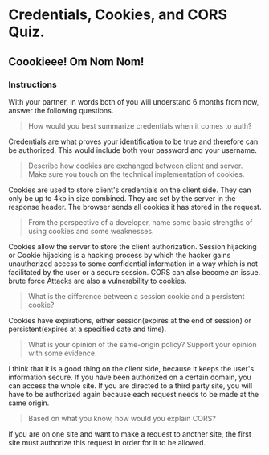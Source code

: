 # Credentials, Cookies, and CORS Quiz.
## Coookieee! Om Nom Nom!

### Instructions
With your partner, in words both of you will understand 6 months from now, answer the following questions.

> How would you best summarize credentials when it comes to auth?

Credentials are what proves your identification to be true and therefore can be authorized. This would include both your password and your username.

> Describe how cookies are exchanged between client and server.  Make sure you touch on the technical implementation of cookies.

Cookies are used to store client's credentials on the client side. They can only be up to 4kb in size combined. They are set by the server in the response header. The browser sends all cookies it has stored in the request.  

> From the perspective of a developer, name some basic strengths of using cookies and some weaknesses.

Cookies allow the server to store the client authorization. Session hijacking or Cookie hijacking is a hacking process by which the hacker gains unauthorized access to some confidential information in a way which is not facilitated by the user or a secure session. CORS can also become an issue. brute force Attacks are also a vulnerability to cookies.

> What is the difference between a session cookie and a persistent cookie?

Cookies have expirations, either session(expires at the end of session) or persistent(expires at a specified date and time).

> What is your opinion of the same-origin policy?  Support your opinion with some evidence.

I think that it is a good thing on the client side, because it keeps the user's information secure.
If you have been authorized on a certain domain, you can access the whole site. If you are directed to a third party site, you will have to be authorized again because each request needs to be made at the same origin.

> Based on what you know, how would you explain CORS?

If you are on one site and want to make a request to another site, the first site must authorize this request in order for it to be allowed.
